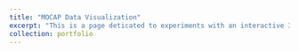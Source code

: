 ```yaml
---
title: "MOCAP Data Visualization"
excerpt: "This is a page deticated to experiments with an interactive 3D visualizer to explore musical perfomance MOCAP data. <br/><img src='/images/tube3D.png'>"
collection: portfolio
---
```


<script src="https://cdnjs.cloudflare.com/ajax/libs/three.js/r121/three.min.js"></script>
<script src="https://cdnjs.cloudflare.com/ajax/libs/dat-gui/0.7.7/dat.gui.min.js"></script>
<script src="/assets/js/OBJLoader.js">



<style>
.highlight-left {margin-left: 0}
canvas { position: relative; top: 0;}
</style>

<div id="canvas-holder" style="position:relative; width: 100%;">
  <div id="dat-gui-holder" style="position: absolute; top: 0em; right: 0em;z-index: 1;"></div>
</div>

<div class='threejs'>
    <div id='cube'></div>
</div>


<style>
.threejs {
  position: relative;
  width: 100%;
  padding-top: 56.25%; /* 16:9 aspect ratio */
}
.threejs > * {
  position: absolute;
  top: 0;
  bottom: 0;
  left: 0;
  right: 0;
}
</style>

<script type="x-shader/x-vertex" id="vertexshader"> attribute float distance; attribute vec3 surfaceNormal; uniform float amplitude; varying vec3 vNormal; void main() { vNormal = normal; vec3 newPosition = position + surfaceNormal * vec3(distance * amplitude); gl_Position = projectionMatrix * modelViewMatrix * vec4(newPosition,1.0); } </script> <script type="x-shader/x-fragment" id="fragmentshader"> varying vec3 vNormal; void main() { vec3 light = vec3(0.7, 0.5, 1.0); light = normalize(light); float dProd = max(0.0, dot(vNormal, light)); gl_FragColor = vec4(dProd, // R dProd, // G dProd, // B 1.0); // A } </script>

<!-- <script src="/assets/js/cube.js"></script> -->
<script src="/assets/js/tube.js"></script>